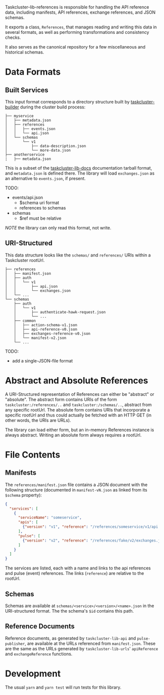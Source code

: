 Taskcluster-lib-references is responsible for handling the API reference data,
including manifests, API references, exchange references, and JSON schemas.

It exports a class, `References`, that manages reading and writing this data in
several formats, as well as performing transformations and consistency checks.

It also serves as the canonical repository for a few miscellaneous and
historical schemas.

# Data Formats

## Built Services

This input format corresponds to a directory structure built by
[taskcluster-builder](https://github.com/taskcluster/taskcluster-builder)
during the cluster build process:

```
├── myservice
│   ├── metadata.json
│   ├── references
│   │   ├── events.json
│   │   └── api.json
│   └── schemas
│       └── v1
│           ├── data-description.json
│           └── more-data.json
├── anotherservice
¦   ├── metadata.json
```

This is a subset of the
[taskcluster-lib-docs](https://github.com/taskcluster/taskcluster-lib-docs)
documentation tarball format, and `metadata.json` is defined there.  The
library will load `exchanges.json` as an alternative to `events.json`, if
present.

TODO:
 * events/api.json
   * $schema uri format
   * references to schemas
 * schemas
   * $ref must be relative

*NOTE* the library can only read this format, not write.

## URI-Structured

This data structure looks like the `schemas/` and `references/` URIs within a
Taskcluster rootUrl.

```
├── references
│   ├── manifest.json
│   ├── auth
│   │   └── v1
│   │       ├── api.json
│   │       └── exchanges.json
│   └── ...
└── schemas
    ├── auth
    │   └── v1
    │       ├── authenticate-hawk-request.json
    │       └── ...
    ├── common
    │   ├── action-schema-v1.json
    │   ├── api-reference-v0.json
    │   ├── exchanges-reference-v0.json
    │   └── manifest-v2.json
    └── ...
```

TODO:
 * add a single-JSON-file format

# Abstract and Absolute References

A URI-Structured representation of References can either be "abstract" or
"absolute". The abstract form contains URIs of the form
`taskcluster:/references/..` and `taskcluster:/schemas/..`, abstract from any
specific rootUrl. The absolute form contains URIs that incorporate a specific
rootUrl and thus could actually be fetched with an HTTP GET (in other words,
the URIs are URLs).

The library can load either form, but an in-memory References instance is
always abstract.  Writing an absolute form always requires a rootUrl.

# File Contents

## Manifests

The `references/manifest.json` file contains a JSON document with the following
structure (documented in `manifest-vN.json` as linked from its `$schema`
property):

```json
{
  "services": [
    {
      "serviceName": "someservice",
      "apis": [
        {"version": "v1", "reference": "/references/someservice/v1/api.json"}
      ],
      "pulse": [
        {"version": "v2", "reference": "/references/fake/v2/exchanges.json"}
      ]
    }
  ]
}
```

The services are listed, each with a name and links to the api references and pulse (event) references.
The links (`reference`) are relative to the rootUrl.

## Schemas

Schemas are available at `schemas/<service>/<version>/<name>.json` in the URI-structured format.
The the schema's `$id` contains this path.

## Reference Documents

Reference documents, as generated by `taskcluster-lib-api` and `pulse-publisher`, are available at the URLs referenced from `manifest.json`.
These are the same as the URLs generated by `taskcluster-lib-urls`' `apiReference` and `exchangeReference` functions.

# Development

The usual `yarn` and `yarn test` will run tests for this library.
